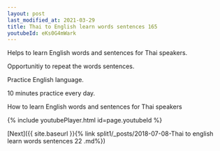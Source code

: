 ```yaml
---
layout: post
last_modified_at: 2021-03-29
title: Thai to English learn words sentences 165 
youtubeId: eKs0G4mWark
---
```

 
 
Helps to learn English words and sentences for Thai speakers.

Opportunitiy to repeat the words sentences. 

Practice English language. 
 
10 minutes practice every day. 
 
How to learn English words and sentences for Thai speakers 
 
{% include youtubePlayer.html id=page.youtubeId %}
 
 
[Next]({{ site.baseurl }}{% link  split1/_posts/2018-07-08-Thai to english learn words sentences 22 .md%})
 
